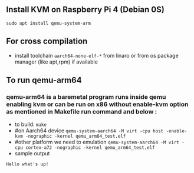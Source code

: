 ## Install KVM on Raspberry Pi 4 (Debian 0S)
`sudo apt install qemu-system-arm`

## For cross compilation 
- install toolchain `aarch64-none-elf-*` from linaro or from os package manager (like apt,rpm) if available

## To run qemu-arm64
### qemu-arm64 is a baremetal program runs inside qemu enabling kvm or can be run on x86 without enable-kvm option as mentioned in Makefile run command and below :
- to build: `make`
- #on Aarch64 device 
	`qemu-system-aarch64 -M virt -cpu host -enable-kvm -nographic -kernel qemu_arm64_test.elf`
- #other platform we need to emulation
	`qemu-system-aarch64 -M virt -cpu cortex-a72 -nographic -kernel qemu_arm64_test.elf`
- sample output
```
Hello what's up!
```